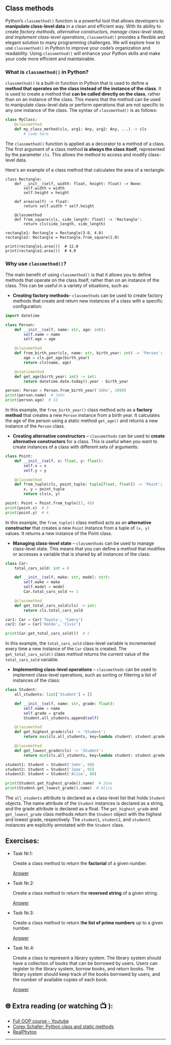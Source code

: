 ## Class methods

Python’s `classmethod()` function is a powerful tool that allows developers to **manipulate class-level data** in a clean and efficient way. With its ability to create _factory methods, alternative constructors, manage class-level state, and implement class-level operations_, `classmethod()` provides a flexible and elegant solution to many programming challenges. We will explore how to use `classmethod()` in Python to improve your code’s organization and readability. Using `classmethod()` will enhance your Python skills and make your code more efficient and maintainable.

### What is `classmethod()` in Python?

`classmethod()` is a built-in function in Python that is used to define a **method that operates on the class instead of the instance of the class**. It is used to create a method that **can be called directly on the class**, rather than on an instance of the class. This means that the method can be used to manipulate class-level data or perform operations that are not specific to any one instance of the class.
The syntax of `classmethod()` is as follows:

```python
class MyClass:
    @classmethod
    def my_class_method(cls, arg1: Any, arg2: Any, ...) -> cls
        # code here
```
The `classmethod()` function is applied as a decorator to a method of a class. The first argument of a class method **is always the class itself**, represented by the parameter `cls`. This allows the method to access and modify class-level data.

Here's an example of a class method that calculates the area of a rectangle:

```python3
class Rectangle:
    def __init__(self, width: float, height: float) -> None:
        self.width = width
        self.height = height
    
    def area(self) -> float:
        return self.width * self.height
    
    @classmethod
    def from_square(cls, side_length: float) -> 'Rectangle':
        return cls(side_length, side_length)

rectangle1: Rectangle = Rectangle(3.0, 4.0)
rectangle2: Rectangle = Rectangle.from_square(2.0)

print(rectangle1.area())  # 12.0
print(rectangle2.area())  # 4.0

```

###  Why use `classmethod()`?

The main benefit of using `classmethod()` is that it allows you to define methods that operate on the class itself, rather than on an instance of the class. This can be useful in a variety of situations, such as:
- **Creating factory methods**– `classmethods` can be used to create factory methods that create and return new instances of a class with a specific configuration:

```python
import datetime

class Person:
    def __init__(self, name: str, age: int):
        self.name = name
        self.age = age

    @classmethod
    def from_birth_year(cls, name: str, birth_year: int) -> 'Person':
        age = cls.get_age(birth_year)
        return cls(name, age)

    @staticmethod
    def get_age(birth_year: int) -> int:
        return datetime.date.today().year - birth_year

person: Person = Person.from_birth_year('John', 1990)
print(person.name)  # John
print(person.age)  # 33

```
In this example, the `from_birth_year()` class method acts as a **factory method** that creates a new `Person` instance from a birth year. It calculates the age of the person using a static method `get_age()` and returns a new instance of the `Person` class.

- **Creating alternative constructors** – `classmethods` can be used to **create alternative constructors** for a class. This is useful when you want to create instances of a class with different sets of arguments: 

```python
class Point:
    def __init__(self, x: float, y: float):
        self.x = x
        self.y = y

    @classmethod
    def from_tuple(cls, point_tuple: tuple[float, float]) -> 'Point':
        x, y = point_tuple
        return cls(x, y)

point: Point = Point.from_tuple((3, 4))
print(point.x)  # 3
print(point.y)  # 4

```
In this example, the `from_tuple()` class method acts as an **alternative constructor** that creates a new `Point` instance from a tuple of `(x, y)` values. It returns a new instance of the Point class.

- **Managing class-level state** – `classmethods` can be used to manage class-level state. This means that you can define a method that modifies or accesses a variable that is shared by all instances of the class:

```python
class Car:
    total_cars_sold: int = 0

    def __init__(self, make: str, model: str):
        self.make = make
        self.model = model
        Car.total_cars_sold += 1

    @classmethod
    def get_total_cars_sold(cls) -> int:
        return cls.total_cars_sold

car1: Car = Car('Toyota', 'Camry')
car2: Car = Car('Honda', 'Civic')

print(Car.get_total_cars_sold())  # 2

```
In this example, the `total_cars_sold` class-level variable is incremented every time a new instance of the `Car` class is created. The `get_total_cars_sold()` class method returns the current value of the `total_cars_sold` variable.

- **Implementing class-level operations** – `classmethods` can be used to implement class-level operations, such as sorting or filtering a list of instances of the class:

```python
class Student:
    all_students: list['Student'] = []

    def __init__(self, name: str, grade: float):
        self.name = name
        self.grade = grade
        Student.all_students.append(self)

    @classmethod
    def get_highest_grade(cls) -> 'Student':
        return max(cls.all_students, key=lambda student: student.grade)

    @classmethod
    def get_lowest_grade(cls) -> 'Student':
        return min(cls.all_students, key=lambda student: student.grade)

student1: Student = Student('John', 90)
student2: Student = Student('Jane', 95)
student3: Student = Student('Alice', 80)

print(Student.get_highest_grade().name)  # Jane
print(Student.get_lowest_grade().name)  # Alice

```
 The `all_students` attribute is declared as a class-level list that holds `Student` objects. The name attribute of the `Student` instances is declared as a string, and the grade attribute is declared as a float. The `get_highest_grade` and `get_lowest_grade` class methods return the `Student` object with the highest and lowest grade, respectively. The `student1`, `student2`, and `student3` instances are explicitly annotated with the `Student` class.


## Exercises: 

* Task Nr.1:  

  Create a class method to return the **factorial** of a given number.

  [Answer](https://github.com/CodeAcademy-Online/python-new-material-level2/wiki/Z:-Exercise-answers.#task-nr-1-3) 


* Task Nr.2:
 
  Create a class method to return the **reversed string** of a given string.

  [Answer](https://github.com/CodeAcademy-Online/python-new-material-level2/wiki/Z:-Exercise-answers.#task-nr-2-2) 

* Task Nr.3:

  Create a class method to return t**he list of prime numbers** up to a given number.

  [Answer](https://github.com/CodeAcademy-Online/python-new-material-level2/wiki/Z:-Exercise-answers.#task-nr-3-3) 

* Task Nr.4: 

  Create a class to represent a library system. The library system should have a collection of books that can be borrowed by users. Users can register to 
  the library system, borrow books, and return books. The library system should keep track of the books borrowed by users, and the number of available 
  copies of each book.

  [Answer](https://github.com/CodeAcademy-Online/python-new-material-level2/wiki/Z:-Exercise-answers.#task-nr-4-2) 


## 🌐  Extra reading (or watching 📺 ):

* [Full OOP course - Youtube](https://www.youtube.com/watch?v=Ej_02ICOIgs)
* [Corey Schafer: Python class and static methods](https://www.youtube.com/watch?v=rq8cL2XMM5M&t)
* [RealPhyton](https://realpython.com/instance-class-and-static-methods-demystified/)
***